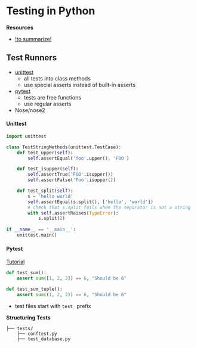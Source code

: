 # Testing in Python

**Resources**

- [!to summarize!](https://realpython.com/python-testing/#testing-for-web-frameworks-like-django-and-flask)



## Test Runners

- [unittest](testing-unittest.md)
  - all tests into class methods
  - use special asserts instead of built-in asserts
- [pytest](testing-pytest.md)
  - tests are free functions
  - use regular asserts
- Nose/nose2



#### Unittest

```python
import unittest

class TestStringMethods(unittest.TestCase):
    def test_upper(self):
        self.assertEqual('foo'.upper(), 'FOO')

    def test_isupper(self):
        self.assertTrue('FOO'.isupper())
        self.assertFalse('Foo'.isupper())

    def test_split(self):
        s = 'hello world'
        self.assertEqual(s.split(), ['hello', 'world'])
        # check that s.split fails when the separator is not a string
        with self.assertRaises(TypeError):
            s.split(2)
            
if __name__ == '__main__':
    unittest.main()
```



#### Pytest

[Tutorial](https://www.guru99.com/pytest-tutorial.html)

```python
def test_sum():
    assert sum([1, 2, 3]) == 6, "Should be 6"

def test_sum_tuple():
    assert sum((1, 2, 2)) == 6, "Should be 6"
```

- test files start with `test_` prefix

**Structuring Tests**

```
├── tests/
    ├── conftest.py
    ├── test_database.py
```




